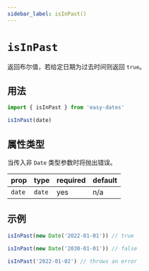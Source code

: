 ```yaml
---
sidebar_label: isInPast()
---
```


# `isInPast`

返回布尔值，若给定日期为过去时间则返回 `true`。

## 用法

```javascript
import { isInPast } from 'easy-dates'

isInPast(date)
```

## 属性类型

当传入非 `Date` 类型参数时将抛出错误。

| prop            | type   | required | default |
|-----------------|--------|----------|---------|
| `date`          | `date` | yes      | n/a     |

## 示例

```javascript
isInPast(new Date('2022-01-01')) // true
```

```javascript
isInPast(new Date('2030-01-01')) // false
```

```javascript
isInPast('2022-01-02') // throws an error
```